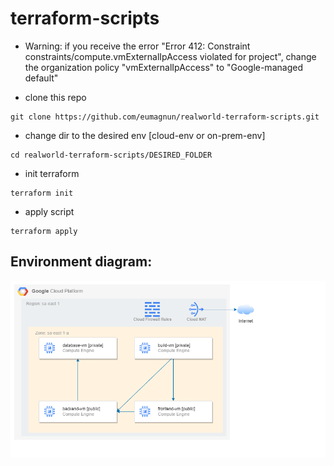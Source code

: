 # terraform-scripts

* Warning: if you receive the error  "Error 412: Constraint constraints/compute.vmExternalIpAccess violated for project", change the organization policy "vmExternalIpAccess" to "Google-managed default"


* clone this repo
````
git clone https://github.com/eumagnun/realworld-terraform-scripts.git
````

* change dir to the desired env [cloud-env or on-prem-env]
````
cd realworld-terraform-scripts/DESIRED_FOLDER
````

* init terraform
````
terraform init
````

* apply script
````
terraform apply
````

## Environment diagram:
![alt text](https://raw.githubusercontent.com/eumagnun/realworld-terraform-scripts/main/on-prem-env.png)
